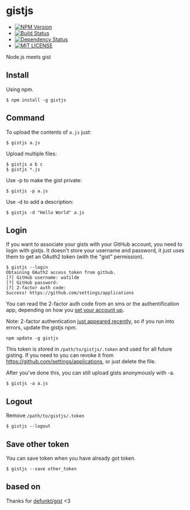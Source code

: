# gistjs

+ [![NPM Version](http://img.shields.io/npm/v/gistjs.svg)](https://www.npmjs.org/package/gistjs)
+ [![Build Status](https://travis-ci.org/watilde/gistjs.png?branch=master)](https://travis-ci.org/watilde/gistjs)
+ [![Dependency Status](https://gemnasium.com/watilde/gistjs.svg)](https://gemnasium.com/watilde/gistjs)
+ [![MIT LICENSE](http://img.shields.io/badge/license-MIT-brightgreen.svg)](https://github.com/watilde/chest/blob/master/LICENSE)

Node.js meets gist

## Install

Using npm.

    $ npm install -g gistjs

## Command
To upload the contents of `a.js` just:

    $ gistjs a.js

Upload multiple files:

    $ gistjs a b c
    $ gistjs *.js

Use -p to make the gist private:

    $ gistjs -p a.js

Use -d to add a description:

    $ gistjs -d "Hello World" a.js

## Login
If you want to associate your gists with your GitHub account, you need to login with gistjs. It doesn't store your username and password, it just uses them to get an OAuth2 token (with the "gist" permission).

    $ gistjs --login
    Obtaining OAuth2 access_token from github.
    [?] GitHub username: watilde
    [?] GitHub password:
    [?] 2-factor auth code:
    Success! https://github.com/settings/applications

You can read the 2-factor auth code from an sms or the authentification app, depending on how you [set your account up](https://github.com/settings/admin).

Note: 2-factor authentication [just appeared recently](https://github.com/blog/1614-two-factor-authentication), so if you run into errors, update the gistjs npm.

```
npm update -g gistjs
```

This token is stored in `/path/to/gistjs/.token` and used for all future gisting. If you need to you can revoke it from https://github.com/settings/applications, or just delete the file.

After you've done this, you can still upload gists anonymously with -a.

    $ gistjs -a a.js

## Logout
Remove `/path/to/gistjs/.token`

    $ gistjs --logout

## Save other token
You can save token when you have already got token.

    $ gistjs --save other_token

## based on
Thanks for [defunkt/gist](https://github.com/defunkt/gist) <3
